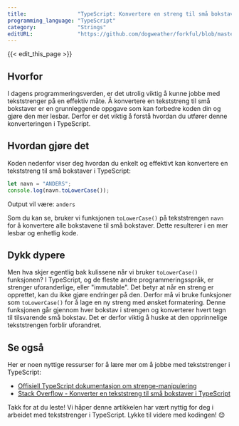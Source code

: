 ```yaml
---
title:                "TypeScript: Konvertere en streng til små bokstaver"
programming_language: "TypeScript"
category:             "Strings"
editURL:              "https://github.com/dogweather/forkful/blob/master/content/no/typescript/converting-a-string-to-lower-case.md"
---
```


{{< edit_this_page >}}

## Hvorfor

I dagens programmeringsverden, er det utrolig viktig å kunne jobbe med tekststrenger på en effektiv måte. Å konvertere en tekststreng til små bokstaver er en grunnleggende oppgave som kan forbedre koden din og gjøre den mer lesbar. Derfor er det viktig å forstå hvordan du utfører denne konverteringen i TypeScript.

## Hvordan gjøre det

Koden nedenfor viser deg hvordan du enkelt og effektivt kan konvertere en tekststreng til små bokstaver i TypeScript:

```TypeScript
let navn = "ANDERS";
console.log(navn.toLowerCase());
```

Output vil være:
`anders`

Som du kan se, bruker vi funksjonen `toLowerCase()` på tekststrengen `navn` for å konvertere alle bokstavene til små bokstaver. Dette resulterer i en mer lesbar og enhetlig kode.

## Dykk dypere

Men hva skjer egentlig bak kulissene når vi bruker `toLowerCase()` funksjonen? I TypeScript, og de fleste andre programmeringsspråk, er strenger uforanderlige, eller "immutable". Det betyr at når en streng er opprettet, kan du ikke gjøre endringer på den. Derfor må vi bruke funksjoner som `toLowerCase()` for å lage en ny streng med ønsket formatering. Denne funksjonen går gjennom hver bokstav i strengen og konverterer hvert tegn til tilsvarende små bokstav. Det er derfor viktig å huske at den opprinnelige tekststrengen forblir uforandret.

## Se også

Her er noen nyttige ressurser for å lære mer om å jobbe med tekststrenger i TypeScript:

- [Offisiell TypeScript dokumentasjon om strenge-manipulering](https://www.typescriptlang.org/docs/handbook/declaration-files/do's-and-don'ts.html#functions)
- [Stack Overflow - Konverter en tekststreng til små bokstaver i TypeScript](https://stackoverflow.com/questions/34482118/how-to-make-a-string-all-lowercase-in-typescript)

Takk for at du leste! Vi håper denne artikkelen har vært nyttig for deg i arbeidet med tekststrenger i TypeScript. Lykke til videre med kodingen! 😊